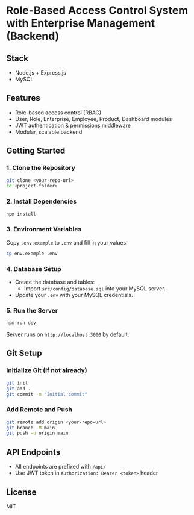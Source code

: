 # Role-Based Access Control System with Enterprise Management (Backend)

## Stack
- Node.js + Express.js
- MySQL

## Features
- Role-based access control (RBAC)
- User, Role, Enterprise, Employee, Product, Dashboard modules
- JWT authentication & permissions middleware
- Modular, scalable backend

## Getting Started

### 1. Clone the Repository
```bash
git clone <your-repo-url>
cd <project-folder>
```

### 2. Install Dependencies
```bash
npm install
```

### 3. Environment Variables
Copy `.env.example` to `.env` and fill in your values:
```bash
cp env.example .env
```

### 4. Database Setup
- Create the database and tables:
  - Import `src/config/database.sql` into your MySQL server.
- Update your `.env` with your MySQL credentials.

### 5. Run the Server
```bash
npm run dev
```

Server runs on `http://localhost:3000` by default.

## Git Setup

### Initialize Git (if not already)
```bash
git init
git add .
git commit -m "Initial commit"
```

### Add Remote and Push
```bash
git remote add origin <your-repo-url>
git branch -M main
git push -u origin main
```

## API Endpoints
- All endpoints are prefixed with `/api/`
- Use JWT token in `Authorization: Bearer <token>` header

## License
MIT 